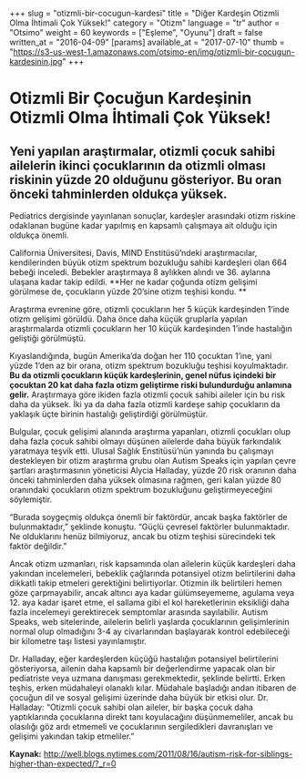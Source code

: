 +++
slug = "otizmli-bir-cocugun-kardesi"
title = "Diğer Kardeşin Otizmli Olma İhtimali Çok Yüksek!"
category = "Otizm"
language = "tr"
author = "Otsimo"
weight = 60
keywords = ["Eşleme", "Oyunu"]
draft = false
written_at = "2016-04-09"
[params]
available_at = "2017-07-10"
thumb = "https://s3-us-west-1.amazonaws.com/otsimo-en/img/otizmli-bir-cocugun-kardesinin.jpg"
+++



# Otizmli Bir Çocuğun Kardeşinin Otizmli Olma İhtimali Çok Yüksek!

## Yeni yapılan araştırmalar, otizmli çocuk sahibi ailelerin ikinci çocuklarının da otizmli olması riskinin yüzde 20 olduğunu gösteriyor. Bu oran önceki tahminlerden oldukça yüksek.

Pediatrics dergisinde yayınlanan sonuçlar, kardeşler arasındaki otizm riskine odaklanan bugüne kadar yapılmış en kapsamlı çalışmaya ait olduğu için oldukça önemli.

California Üniversitesi, Davis, MIND Enstitüsü’ndeki araştırmacılar, kendilerinden büyük otizm spektrum bozukluğu sahibi kardeşleri olan 664 bebeği inceledi. Bebekler araştırmaya 8 aylıkken alındı ve 36. aylarına ulaşana kadar takip edildi. **Her ne kadar çoğunda otizm gelişimi görülmese de, çocukların yüzde 20’sine otizm teşhisi kondu. **



Araştırma evrenine göre, otizmli çocukların her 5 küçük kardeşinden 1’inde otizm gelişimi görüldü. Daha önce daha küçük gruplarla yapılan araştırmalarda otizmli çocukların her 10 küçük kardeşinden 1’inde hastalığın geliştiği görülmüştü.

Kıyaslandığında, bugün Amerika’da doğan her 110 çocuktan 1’ine, yani yüzde 1’den az bir orana, otizm spektrum bozukluğu teşhisi koyulmaktadır. **Bu da otizmli çocukların küçük kardeşlerinin, genel nüfus içindeki bir çocuktan 20 kat daha fazla otizm geliştirme riski bulundurduğu anlamına gelir.** Araştırmaya göre ikiden fazla otizmli çocuk sahibi aileler için bu risk daha da yüksek. İki ya da daha fazla otizmli kardeşe sahip çocukların da yaklaşık üçte birinin hastalığı geliştirdiği görülmüştür.

Bulgular, çocuk gelişimi alanında araştırma yapanları, otizmli çocukları olup daha fazla çocuk sahibi olmayı düşünen ailelerde daha büyük farkındalık yaratmaya teşvik etti. Ulusal Sağlık Enstitüsü’nün yanında bu çalışmayı destekleyen bir otizm araştırma grubu olan Autism Speaks için yapılan çevre şartları araştırmasının yöneticisi Alycia Halladay, yüzde 20 risk oranının daha önceki tahminlerden daha yüksek olmasına rağmen, geri kalan yüzde 80 oranındaki çocukların otizm spektrum bozukluğunu geliştirmeyeceğini söylemiştir.


“Burada soygeçmiş oldukça önemli bir faktördür, ancak başka faktörler de bulunmaktadır,” şeklinde konuştu. “Güçlü çevresel faktörler bulunmaktadır. Ne olduklarını henüz bilmiyoruz, ancak bu otizm teşhisi sürecindeki tek faktör değildir.”

Ancak otizm uzmanları, risk kapsamında olan ailelerin küçük kardeşleri daha yakından incelemeleri, bebeklik çağlarında potansiyel otizm belirtilerini daha dikkatli takip etmeleri gerektiğini belirtiyorlar. Otizmin ilk belirtileri hemen göze çarpmayabilir, ancak altıncı aya kadar gülümseyememe, agulama veya 12. aya kadar işaret etme, el sallama gibi el kol hareketlerinin eksikliği daha fazla incelemeyi gerektirecek semptomlar arasında sayılabilir. Autism Speaks, web sitelerinde, ailelerin belirli yaşlarda çocuklarının gelişimlerinin normal olup olmadığını 3-4 ay civarlarından başlayarak kontrol edebileceği bir kilometre taşı listesi yayınlamıştır.

Dr. Halladay, eğer kardeşlerden küçüğü hastalığın potansiyel belirtilerini gösteriyorsa, ailenin daha kapsamlı bir değerlendirme yapacak olan bir pediatriste veya uzmana danışması gerekmektedir, şeklinde belirtti. Erken teşhis, erken müdahaleyi olanaklı kılar. Müdahale başladığı andan itibaren de çocuğun dil ve sosyal gelişimi üzerinde daha büyük bir etkisi olur. Dr. Halladay: “Otizmli çocuk sahibi olan aileler, bir başka çocuk daha yaptıklarında çocuklarına direkt tanı koyulacağını düşünmemeliler, ancak bu olasılığı göz ardı etmemeli ve çocuklarının sergiledikleri davranışları ve gelişimi yakından takip etmeliler.”

**Kaynak:** http://well.blogs.nytimes.com/2011/08/16/autism-risk-for-siblings-higher-than-expected/?_r=0
